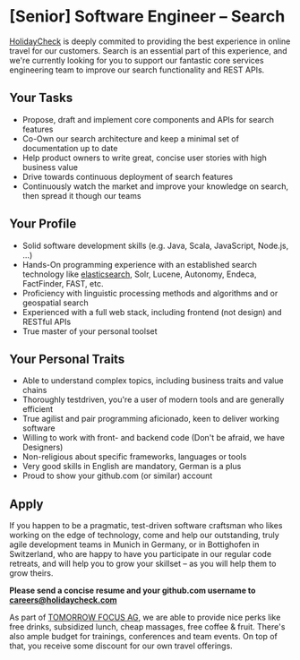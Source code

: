 # [Senior] Software Engineer – Search

[HolidayCheck] is deeply commited to providing the best experience in online travel for our customers. 
Search is an essential part of this experience, and we're currently looking for you to support
our fantastic core services engineering team to improve our search functionality and REST APIs.

## Your Tasks
- Propose, draft and implement core components and APIs for search features
- Co-Own our search architecture and keep a minimal set of documentation up to date
- Help product owners to write great, concise user stories with high business value
- Drive towards continuous deployment of search features
- Continuously watch the market and improve your knowledge on search, then spread it though our teams

## Your Profile
- Solid software development skills (e.g. Java, Scala, JavaScript, Node.js, ...)
- Hands-On programming experience with an established search technology like [elasticsearch], Solr, Lucene, Autonomy, Endeca, FactFinder, FAST, etc.
- Proficiency with linguistic processing methods and algorithms and or geospatial search
- Experienced with a full web stack, including frontend (not design) and RESTful APIs
- True master of your personal toolset

## Your Personal Traits
- Able to understand complex topics, including business traits and value chains
- Thoroughly testdriven, you're a user of modern tools and are generally efficient
- True agilist and pair programming aficionado, keen to deliver working software
- Willing to work with front- and backend code (Don't be afraid, we have Designers)
- Non-religious about specific frameworks, languages or tools
- Very good skills in English are mandatory, German is a plus
- Proud to show your github.com (or similar) account

## Apply
If you happen to be a pragmatic, test-driven software craftsman who likes working on the edge of technology, come and help our outstanding, truly agile development teams in Munich in Germany, or in Bottighofen in Switzerland, who are happy to have you participate in our regular code retreats, and will help you to grow your skillset – as you will help them to grow theirs.

**Please send a concise resume and your github.com username to careers@holidaycheck.com**

As part of [TOMORROW FOCUS AG], we are able to provide nice perks like free drinks, subsidized lunch, cheap massages, free coffee & fruit. There's also ample budget for trainings, conferences and team events. On top of that, you receive some discount for our own travel offerings.

[elasticsearch]:https://github.com/elasticsearch/elasticsearch
[HolidayCheck]:http://www.holidaycheck.de
[TOMORROW FOCUS AG]:http://www.tomorrow-focus.com